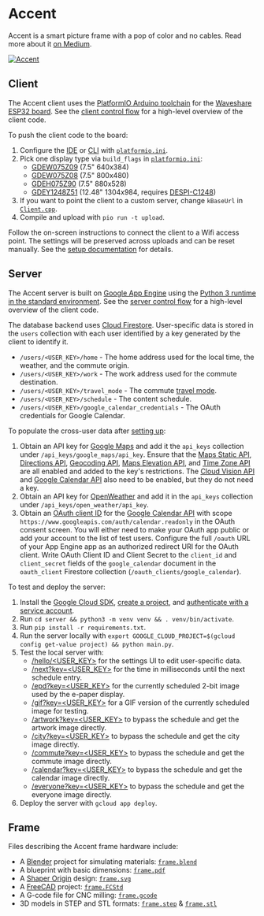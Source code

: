 # Accent

Accent is a smart picture frame with a pop of color and no cables. Read more about it [on Medium](https://accent.ink/info).

[![Accent](accent.gif)](https://accent.ink)

## Client

The Accent client uses the [PlatformIO Arduino toolchain](https://platformio.org) for the [Waveshare ESP32 board](https://www.waveshare.com/wiki/E-Paper_ESP32_Driver_Board). See the [client control flow](client/README.md) for a high-level overview of the client code.

To push the client code to the board:
1. Configure the [IDE](https://platformio.org/platformio-ide) or [CLI](https://platformio.org/install/cli) with [`platformio.ini`](client/platformio.ini).
2. Pick one display type via `build_flags` in [`platformio.ini`](client/platformio.ini):
   - [GDEW075Z09](https://www.e-paper-display.com/products_detail/productId=324.html)  (7.5" 640x384)
   - [GDEW075Z08](https://www.e-paper-display.com/products_detail/productId=457.html) (7.5" 800x480)
   - [GDEH075Z90](https://www.good-display.com/product/344.html) (7.5" 880x528)
   - [GDEY1248Z51](https://www.good-display.com/product/422.html) (12.48" 1304x984, requires [DESPI-C1248](https://www.e-paper-display.com/products_detail/productId=418.html))
3. If you want to point the client to a custom server, change `kBaseUrl` in [`Client.cpp`](client/src/Client.cpp).
5. Compile and upload with `pio run -t upload`.

Follow the on-screen instructions to connect the client to a Wifi access point. The settings will be preserved across uploads and can be reset manually. See the [setup documentation](https://accent.ink/setup) for details.

## Server

The Accent server is built on [Google App Engine](https://cloud.google.com/appengine/) using the [Python 3 runtime in the standard environment](https://cloud.google.com/appengine/docs/standard/python3/runtime). See the [server control flow](server/README.md) for a high-level overview of the client code.

The database backend uses [Cloud Firestore](https://firebase.google.com/products/firestore/). User-specific data is stored in the `users` collection with each user identified by a key generated by the client to identify it.
   - `/users/<USER_KEY>/home` - The home address used for the local time, the weather, and the commute origin.
   - `/users/<USER_KEY>/work` - The work address used for the commute destination.
   - `/users/<USER_KEY>/travel_mode` - The commute [travel mode](https://developers.google.com/maps/documentation/directions/intro#TravelModes).
   - `/users/<USER_KEY>/schedule` - The content schedule.
   - `/users/<USER_KEY>/google_calendar_credentials` - The OAuth credentials for Google Calendar.

To populate the cross-user data after [setting up](https://firebase.google.com/docs/firestore/quickstart):
1. Obtain an API key for [Google Maps](https://cloud.google.com/maps-platform) and add it the `api_keys` collection under `/api_keys/google_maps/api_key`. Ensure that the [Maps Static API](https://console.cloud.google.com/apis/library/static-maps-backend.googleapis.com), [Directions API](https://console.cloud.google.com/apis/library/directions-backend.googleapis.com), [Geocoding API](https://console.cloud.google.com/apis/library/geocoding-backend.googleapis.com), [Maps Elevation API](https://console.cloud.google.com/apis/library/elevation-backend.googleapis.com), and [Time Zone API](https://console.cloud.google.com/apis/library/timezone-backend.googleapis.com) are all enabled and added to the key's restrictions. The [Cloud Vision API](https://console.cloud.google.com/apis/library/vision.googleapis.com) and [Google Calendar API](https://console.cloud.google.com/apis/library/calendar-json.googleapis.com) also need to be enabled, but they do not need a key.
2. Obtain an API key for [OpenWeather](https://openweathermap.org/guide) and add it in the `api_keys` collection under `/api_keys/open_weather/api_key`.
3. Obtain an [OAuth client ID](https://console.developers.google.com/apis/credentials) for the [Google Calendar API](https://developers.google.com/calendar/quickstart/python) with scope `https://www.googleapis.com/auth/calendar.readonly` in the OAuth consent screen. You will either need to make your OAuth app public or add your account to the list of test users. Configure the full `/oauth` URL of your App Engine app as an authorized redirect URI for the OAuth client. Write OAuth Client ID and Client Secret to the `client_id` and `client_secret` fields of the `google_calendar` document in the `oauth_client` Firestore collection (`/oauth_clients/google_calendar`).

To test and deploy the server:
1. Install the [Google Cloud SDK](https://cloud.google.com/sdk/docs/), [create a project](https://cloud.google.com/resource-manager/docs/creating-managing-projects), and [authenticate with a service account](https://cloud.google.com/docs/authentication/getting-started).
2. Run `cd server && python3 -m venv venv && . venv/bin/activate`.
3. Run `pip install -r requirements.txt`.
4. Run the server locally with `export GOOGLE_CLOUD_PROJECT=$(gcloud config get-value project) && python main.py`.
5. Test the local server with:
   - [/hello/<USER_KEY>](http://localhost:8080/hello/<USER_KEY>) for the settings UI to edit user-specific data.
   - [/next?key=<USER_KEY>](http://localhost:8080/next?key=<USER_KEY>) for the time in milliseconds until the next schedule entry.
   - [/epd?key=<USER_KEY>](http://localhost:8080/epd?key=<USER_KEY>) for the currently scheduled 2-bit image used by the e-paper display.
   - [/gif?key=<USER_KEY>](http://localhost:8080/gif?key=<USER_KEY>) for a GIF version of the currently scheduled image for testing.
   - [/artwork?key=<USER_KEY>](http://localhost:8080/artwork?key=<USER_KEY>) to bypass the schedule and get the artwork image directly.
   - [/city?key=<USER_KEY>](http://localhost:8080/city?key=<USER_KEY>) to bypass the schedule and get the city image directly.
   - [/commute?key=<USER_KEY>](http://localhost:8080/commute?key=<USER_KEY>) to bypass the schedule and get the commute image directly.
   - [/calendar?key=<USER_KEY>](http://localhost:8080/calendar?key=<USER_KEY>) to bypass the schedule and get the calendar image directly.
   - [/everyone?key=<USER_KEY>](http://localhost:8080/everyone?key=<USER_KEY>) to bypass the schedule and get the everyone image directly.
6. Deploy the server with `gcloud app deploy`.

## Frame

Files describing the Accent frame hardware include:
- A [Blender](https://www.blender.org/) project for simulating materials: [`frame.blend`](frame/frame.blend)
- A blueprint with basic dimensions: [`frame.pdf`](frame/frame.pdf)
- A [Shaper Origin](https://www.shapertools.com/) design: [`frame.svg`](frame/frame.svg)
- A [FreeCAD](https://www.freecadweb.org/) project: [`frame.FCStd`](frame/frame.FCStd)
- A G-code file for CNC milling: [`frame.gcode`](frame/frame.gcode)
- 3D models in STEP and STL formats: [`frame.step`](frame/frame.step) & [`frame.stl`](frame/frame.stl)
